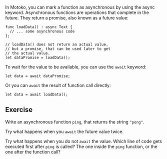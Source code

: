 In Motoko, you can mark a function as asynchronous by using the async keyword. Asynchronous functions are operations that complete in the future. They return a promise, also known as a future value:

```motoko
func loadData() : async Text {
  // ... some asynchronous code
};

// loadData() does not return an actual value,
// but a promise, that can be used later to get
// the actual value.
let dataPromise = loadData();
```

To wait for the value to be available, you can use the `await` keyword:

```motoko
let data = await dataPromise;
```

Or you can `await` the result of function call directly:

```motoko
let data = await loadData();
```

## Exercise

Write an asynchronous function `ping`, that returns the string `"pong"`.

Try what happens when you `await` the future value twice.

Try what happens when you do not `await` the value. Which line of code gets executed first after `ping` is called? The one inside the `ping` function, or the one after the function call?
